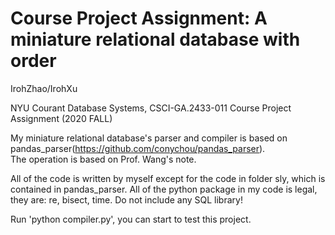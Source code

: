 # Course Project Assignment: A miniature relational database with order
IrohZhao/IrohXu  

NYU Courant Database Systems, CSCI-GA.2433-011 Course Project Assignment (2020 FALL)  

My miniature relational database's parser and compiler is based on pandas_parser(https://github.com/conychou/pandas_parser).  
The operation is based on Prof. Wang's note.  

All of the code is written by myself except for the code in folder sly, which is contained in pandas_parser.
All of the python package in my code is legal, they are: re, bisect, time. Do not include any SQL library!

Run 'python compiler.py', you can start to test this project.  
